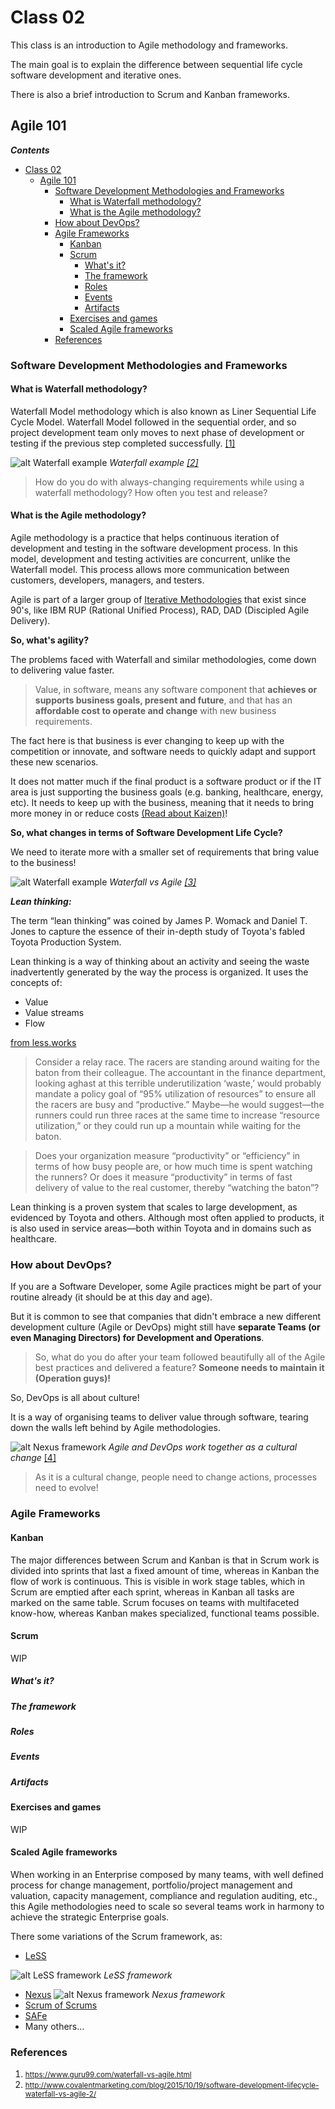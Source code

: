 # Class 02

This class is an introduction to Agile methodology and frameworks.

The main goal is to explain the difference between sequential life cycle software development and iterative ones. 

There is also a brief introduction to Scrum and Kanban frameworks.

## Agile 101

***Contents***

- [Class 02](#class-02)
  - [Agile 101](#agile-101)
    - [Software Development Methodologies and Frameworks](#software-development-methodologies-and-frameworks)
      - [What is Waterfall methodology?](#what-is-waterfall-methodology)
      - [What is the Agile methodology?](#what-is-the-agile-methodology)
    - [How about DevOps?](#how-about-devops)
    - [Agile Frameworks](#agile-frameworks)
      - [Kanban](#kanban)
      - [Scrum](#scrum)
        - [What's it?](#whats-it)
        - [The framework](#the-framework)
        - [Roles](#roles)
        - [Events](#events)
        - [Artifacts](#artifacts)
      - [Exercises and games](#exercises-and-games)
      - [Scaled Agile frameworks](#scaled-agile-frameworks)
    - [References](#references)

### Software Development Methodologies and Frameworks 

#### What is Waterfall methodology?

Waterfall Model methodology which is also known as Liner Sequential Life Cycle Model. Waterfall Model followed in the sequential order, and so project development team only moves to next phase of development or testing if the previous step completed successfully. [[1]](#r1)

![alt Waterfall example](./assets/waterfall.png)
*Waterfall example [[2]](#r2)*

> How do you do with always-changing requirements while using a waterfall methodology?
> How often you test and release?

#### What is the Agile methodology?
Agile methodology is a practice that helps continuous iteration of development and testing in the software development process. In this model, development and testing activities are concurrent, unlike the Waterfall model. This process allows more communication between customers, developers, managers, and testers.

Agile is part of a larger group of [Iterative Methodologies](https://existek.com/blog/sdlc-models/) that exist since 90's, like IBM RUP (Rational Unified Process), RAD, DAD (Discipled Agile Delivery).

**So, what's agility?**

The problems faced with Waterfall and similar methodologies, come down to delivering value faster.

> Value, in software, means any software component that **achieves or supports business goals, present and future**, and that has an **affordable cost to operate and change** with new business requirements.

The fact here is that business is ever changing to keep up with the competition or innovate, and software needs to quickly adapt and support these new scenarios.

It does not matter much if the final product is a software product or if the IT area is just supporting the business goals (e.g. banking, healthcare, energy, etc). It needs to keep up with the business, meaning that it needs to bring more money in or reduce costs [(Read about Kaizen)](https://blog.kainexus.com/improvement-disciplines/kaizen/best-practices-for-effective-kaizen-management)!

**So, what changes in terms of Software Development Life Cycle?**

We need to iterate more with a smaller set of requirements that bring value to the business!

![alt Waterfall example](./assets/waterfall_agile.gif)
*Waterfall vs Agile [[3]](http://customerthink.com/agile-versus-waterfall-for-crm-implementation-success/)*

***Lean thinking:***

The term “lean thinking” was coined by  James P. Womack and Daniel T. Jones to capture the essence of their in-depth study of Toyota's fabled Toyota Production System.

Lean thinking is a way of thinking about an activity and seeing the waste inadvertently generated by the way the process is organized. It uses the concepts of:

- Value
- Value streams
- Flow

[from less.works](https://less.works/less/principles/lean-thinking.html)
  > Consider a relay race. The racers are standing around waiting for the baton from their colleague. The accountant in the finance department, looking aghast at this terrible underutilization ‘waste,’ would probably mandate a policy goal of “95% utilization of resources” to ensure all the racers are busy and “productive.” Maybe—he would suggest—the runners could run three races at the same time to increase “resource utilization,” or they could run up a mountain while waiting for the baton.

  > Does your organization measure “productivity” or “efficiency” in terms of how busy people are, or how much time is spent watching the runners? Or does it measure “productivity” in terms of fast delivery of value to the real customer, thereby “watching the baton”? 

  Lean thinking is a proven system that scales to large development, as evidenced by Toyota and others. Although most often applied to products, it is also used in service areas—both within Toyota and in domains such as healthcare. 

### How about DevOps?

If you are a Software Developer, some Agile practices might be part of your routine already (it should be at this day and age).

But it is common to see that companies that didn't embrace a new different development culture (Agile or DevOps) might still have **separate Teams (or even Managing Directors) for Development and Operations**.

> So, what do you do after your team followed beautifully all of the Agile best practices and delivered a feature?
> **Someone needs to maintain it (Operation guys)!**

So, DevOps is all about culture!

It is a way of organising teams to deliver value through software, tearing down the walls left behind by Agile methodologies.

![alt Nexus framework](./assets/walls_agile_devops.jpg)
*Agile and DevOps work together as a cultural change* [[4]](https://www.accenture.com/us-en/blogs/blogs-reshma-shinde-devops-transformations-operations)

> As it is a cultural change, people need to change actions, processes need to evolve!

### Agile Frameworks
#### Kanban
The major differences between Scrum and Kanban is that in Scrum work is divided into sprints that last a fixed amount of time, whereas in Kanban the flow of work is continuous. This is visible in work stage tables, which in Scrum are emptied after each sprint, whereas in Kanban all tasks are marked on the same table. Scrum focuses on teams with multifaceted know-how, whereas Kanban makes specialized, functional teams possible.

#### Scrum
WIP
  ##### What's it?
  ##### The framework
  ##### Roles
  ##### Events
  ##### Artifacts

#### Exercises and games
WIP

#### Scaled Agile frameworks

When working in an Enterprise composed by many teams, with well defined process for change management, portfolio/project management and valuation, capacity management, compliance and regulation auditing, etc., this Agile methodologies need to scale so several teams work in harmony to achieve the strategic Enterprise goals.


There some variations of the Scrum framework, as:
- [LeSS](https://less.works/)

![alt LeSS framework](./assets/less.png)
*LeSS framework*

- [Nexus](https://www.scrum.org/resources/scaling-scrum)
![alt Nexus framework](./assets/nexus.jpg)
*Nexus framework*
- [Scrum of Scrums](http://guide.agilealliance.org/guide/scrumofscrums.html)
- [SAFe](https://www.scaledagileframework.com/)
- Many others...


### References
<!-- <sup id="a1">[1](#f1)</sup> -->
 1. <small id="r1"> https://www.guru99.com/waterfall-vs-agile.html </small> 
 2. <small id="r2"> http://www.covalentmarketing.com/blog/2015/10/19/software-development-lifecycle-waterfall-vs-agile-2/  </small>